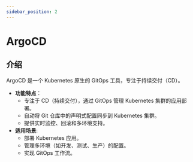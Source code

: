 ```yaml
---
sidebar_position: 2
---
```

# ArgoCD
## 介绍
ArgoCD 是一个 Kubernetes 原生的 GitOps 工具，专注于持续交付（CD）。
- **功能特点**：
    - 专注于 CD（持续交付），通过 GitOps 管理 Kubernetes 集群的应用部署。
    - 自动将 Git 仓库中的声明式配置同步到 Kubernetes 集群。
    - 提供实时监控、回滚和多环境支持。
- **适用场景**:
    - 部署 Kubernetes 应用。
    - 管理多环境（如开发、测试、生产）的配置。
    - 实现 GitOps 工作流。
